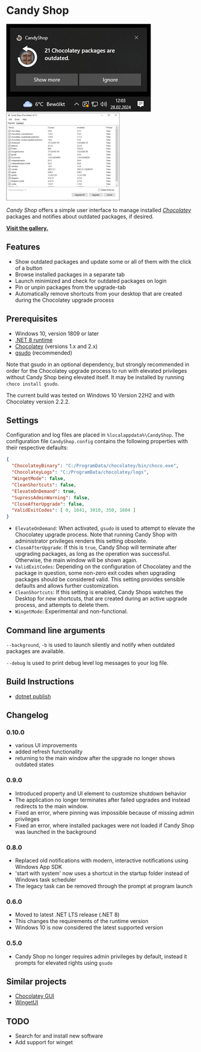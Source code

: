 # Candy Shop
![CandyShop Example](/docs/example.jpg)
<img src="/docs/upgrade.jpg" alt="upgrade view" height="233px"/>

_Candy Shop_ offers a simple user interface to manage installed _[Chocolatey](https://chocolatey.org/)_ packages and notifies about outdated packages, if desired.

__[Visit the gallery.](/docs/gallery.md)__

## Features
* Show outdated packages and update some or all of them with the click of a button
* Browse installed packages in a separate tab
* Launch minimized and check for outdated packages on login
* Pin or unpin packages from the upgrade-tab
* Automatically remove shortcuts from your desktop that are created during the Chocolatey upgrade process

## Prerequisites
- Windows 10, version 1809 or later
- [.NET 8 runtime](https://dotnet.microsoft.com/en-us/download/dotnet/8.0)
- [Chocolatey](https://chocolatey.org/) (versions 1.x and 2.x)
- [gsudo](https://github.com/gerardog/gsudo) (recommended)

Note that gsudo in an optional dependency, but strongly recommended in order for the Chocolatey upgrade process to run with elevated privileges without Candy Shop being elevated itself. It may be installed by running `choco install gsudo`.

The current build was tested on Windows 10 Version 22H2 and with Chocolatey version 2.2.2. 

## Settings
Configuration and log files are placed in `%localappdata%\CandyShop`. The configuration file `CandyShop.config` contains the following properties with their respective defaults:
```json
{
  "ChocolateyBinary": "C:/ProgramData/chocolatey/bin/choco.exe",
  "ChocolateyLogs": "C:/ProgramData/chocolatey/logs",
  "WingetMode": false,
  "CleanShortcuts": false,
  "ElevateOnDemand": true,
  "SupressAdminWarning": false,
  "CloseAfterUpgrade": false,
  "ValidExitCodes": [ 0, 1641, 3010, 350, 1604 ]
}
```

- `ElevateOnDemand`: When activated, `gsudo` is used to attempt to elevate the Chocolatey upgrade process. Note that running Candy Shop with administrator privileges renders this setting obsolete.
- `CloseAfterUpgrade`: If this is `true`, Candy Shop will terminate after upgrading packages, as long as the operation was successful. Otherwise, the main window will be shown again.
- `ValidExitCodes`: Depending on the configuration of Chocolatey and the package in question, some non-zero exit codes when upgrading packages should be considered valid. This setting provides sensible defaults and allows further customization.
- `CleanShortcuts`: If this setting is enabled, Candy Shops watches the Desktop for new shortcuts, that are created during an active upgrade process, and attempts to delete them.
- `WingetMode`: Experimental and non-functional.

## Command line arguments
`--background`, `-b` is used to launch silently and notify when outdated packages are available.

`--debug` is used to print debug level log messages to your log file.

## Build Instructions

- [dotnet publish](https://docs.microsoft.com/en-us/dotnet/core/tools/dotnet-publish)

## Changelog

### 0.10.0

- various UI improvements
- added refresh functionality
- returning to the main window after the upgrade no longer shows outdated states

### 0.9.0

- Introduced property and UI element to customize shutdown behavior
- The application no longer terminates after failed upgrades and instead redirects to the main window.
- Fixed an error, where pinning was impossible because of missing admin privileges
- Fixed an error, where installed packages were not loaded if Candy Shop was launched in the background

### 0.8.0

- Replaced old notifications with modern, interactive notifications using Windows App SDK
- 'start with system' now uses a shortcut in the startup folder instead of Windows task scheduler
- The legacy task can be removed through the prompt at program launch

### 0.6.0

- Moved to latest .NET LTS release (.NET 8)
- This changes the requirements of the runtime version
- Windows 10 is now considered the latest supported version

### 0.5.0

- Candy Shop no longer requires admin privileges by default, instead it prompts for elevated rights using `gsudo`

## Similar projects

- [Chocolatey GUI](https://github.com/chocolatey/ChocolateyGUI)
- [WingetUI](https://github.com/marticliment/WingetUI)

## TODO
* Search for and install new software
* Add support for winget
